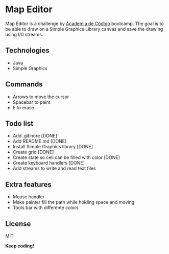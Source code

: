 # Map Editor

Map Editor is a challenge by [Academia de Código](https://www.academiadecodigo.org/>) bootcamp. The goal is to be able to draw on a Simple Graphics Library canvas and save the drawing using I/0 streams.

## Technologies
  - Java
  - Simple Graphics
  
## Commands
- Arrows to move the cursor
- Spacebar to paint
- E to erase

## Todo list
- Add .gitinore [DONE]
- Add README.md [DONE]
- Install Simple Graphics library [DONE]
- Create grid [DONE]
- Create state so cell can be filled with color [DONE]
- Create keyboard handlers [DONE]
- Add streams to write and read text files

## Extra features
- Mouse handler
- Make painter fill the path while holding space and moving
- Tools bar with differente colors

License
----

MIT


**Keep coding!**
